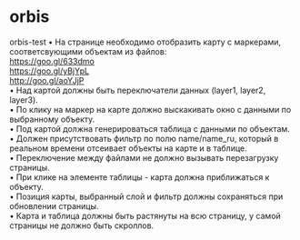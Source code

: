 # orbis
orbis-test
•	На странице необходимо отобразить карту с маркерами, соответсвующими объектам из файлов:<br/>
	https://goo.gl/633dmo <br/>
	https://goo.gl/yBjYpL <br/>
	http://goo.gl/aoYJjP <br/>
•	Над картой должны быть переключатели данных (layer1, layer2, layer3).<br/>
•	По клику на маркер на карте должно выскакивать окно с данными по выбранному объекту.<br/>
•	Под картой должна генерироваться таблица с данными по объектам.<br/>
•	Должен присутствовать фильтр по полю name/name_ru, который в реальном времени отсеивает объекты на карте и в таблице.<br/>
•	Переключение между файлами не должно вызывать перезагрузку страницы.<br/>
•	При клике на элементе таблицы - карта должна приближаться к объекту.<br/>
•	Позиция карты, выбранный слой и фильтр должны сохраняться при обновлении страницы.<br/>
•	Карта и таблица должны быть растянуты на всю страницу, у самой страницы не должно быть скроллов.<br/>
